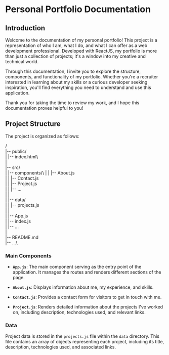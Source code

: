 # Personal Portfolio Documentation

## Introduction

Welcome to the documentation of my personal portfolio! This project is a representation of who I am, what I do, and what I can offer as a web development professional. Developed with ReactJS, my portfolio is more than just a collection of projects; it's a window into my creative and technical world.

Through this documentation, I invite you to explore the structure, components, and functionality of my portfolio. Whether you're a recruiter interested in learning about my skills or a curious developer seeking inspiration, you'll find everything you need to understand and use this application.

Thank you for taking the time to review my work, and I hope this documentation proves helpful to you!

## Project Structure

The project is organized as follows:

/\
|-- public/\
| |-- index.html\  
|\
|-- src/\
| |-- components/\ 
| | |-- About.js\
| | |-- Contact.js\
| | |-- Project.js\
| | |-- ...\
| |\
| |-- data/\
| | |-- projects.js\
| |\
| |-- App.js\
| |-- index.js\
| |-- ...\
|\
|-- README.md\
|-- ...\


### Main Components

- **`App.js`**: The main component serving as the entry point of the application. It manages the routes and renders different sections of the page.
  
- **`About.js`**: Displays information about me, my experience, and skills.
  
- **`Contact.js`**: Provides a contact form for visitors to get in touch with me.
  
- **`Project.js`**: Renders detailed information about the projects I've worked on, including description, technologies used, and relevant links.

### Data

Project data is stored in the `projects.js` file within the `data` directory. This file contains an array of objects representing each project, including its title, description, technologies used, and associated links.


